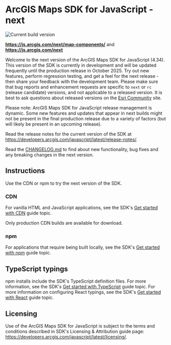 # ArcGIS Maps SDK for JavaScript - next

![Current build version](https://img.shields.io/npm/v/@arcgis/core/next?label=Current%20build)

**https://js.arcgis.com/next/map-components/** and **https://js.arcgis.com/next**

Welcome to the next version of the ArcGIS Maps SDK for JavaScript (4.34). This version of the SDK is currently in development and will be updated frequently until the production release in October 2025. Try out new features, perform regression testing, and get a feel for the next release - then share your feedback with the development team. Please make sure that bug reports and enhancement requests are specific to `next` or `rc` (release candidate) versions, and not applicable to a released version. It is best to ask questions about released versions on the [Esri Community](https://community.esri.com/t5/arcgis-javascript-maps-sdk-questions/bd-p/arcgis-api-for-javascript-questions) site.

Please note: ArcGIS Maps SDK for JavaScript release management is dynamic. Some new features and updates that appear in next builds might not be present in the final production release due to a variety of factors (but will likely be present in an upcoming release).

Read the release notes for the current version of the SDK at https://developers.arcgis.com/javascript/latest/release-notes/.

Read the [CHANGELOG.md](CHANGELOG.md) to find about new functionality, bug fixes and any breaking changes in the next version.

## Instructions

Use the CDN or npm to try the next version of the SDK.

### CDN

For vanilla HTML and JavaScript applications, see the SDK's [Get started with CDN](https://developers.arcgis.com/javascript/latest/get-started/#cdn) guide topic.

Only production CDN builds are available for download.

### npm

For applications that require being built locally, see the SDK's [Get started with npm](https://developers.arcgis.com/javascript/latest/get-started/#npm) guide topic.

## TypeScript typings

npm installs include the SDK's TypeScript definition files. For more information, see the SDK's [Get started  with TypeScript](https://developers.arcgis.com/javascript/latest/get-started/#typescript) guide topic. For more information on configuring React typings, see the SDK's [Get started with React](https://developers.arcgis.com/javascript/latest/get-started/#react) guide topic.

## Licensing

Use of the ArcGIS Maps SDK for JavaScript is subject to the terms and conditions described in SDK's Licensing & Attribution guide page: https://developers.arcgis.com/javascript/latest/licensing/.
